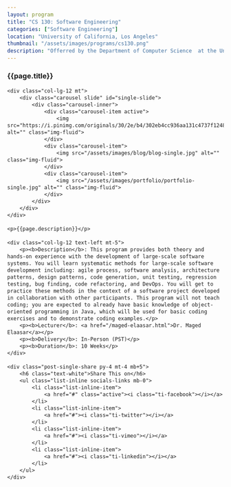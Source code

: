 ```yaml
---
layout: program
title: "CS 130: Software Engineering"
categories: ["Software Engineering"]
location: "University of California, Los Angeles"
thumbnail: "/assets/images/programs/cs130.png"
description: "Offerred by the Department of Computer Science  at the University of California, Los Angeles"
---
```

<div class="col-lg-8 text-center">
	<h3 class="mb-3 mt">{{page.title}}</h3>

	<div class="col-lg-12 mt">
		<div class="carousel slide" id="single-slide">
			<div class="carousel-inner">
				<div class="carousel-item active">
					<img src="https://i.pinimg.com/originals/30/2e/b4/302eb4cc936aa131c4737f12488c9f9e.png" alt="" class="img-fluid">
				</div>
				<div class="carousel-item">
					<img src="/assets/images/blog/blog-single.jpg" alt="" class="img-fluid">
				</div>
				<div class="carousel-item">
					<img src="/assets/images/portfolio/portfolio-single.jpg" alt="" class="img-fluid">
				</div>
			</div>
		</div>
	</div>

	<p>{{page.description}}</p>

	<div class="col-lg-12 text-left mt-5">
		<p><b>Description</b>: This program provides both theory and hands-on experience with the development of large-scale software systems. You will learn systematic methods for large-scale software development including: agile process, software analysis, architecture patterns, design patterns, code generation, unit testing, regression testing, bug finding, code refactoring, and DevOps. You will get to practice these methods in the context of a software project developed in collaboration with other participants. This program will not teach coding; you are expected to already have basic knowledge of object-oriented programming in Java, which will be used for basic coding exercises and to demonstrate coding examples.</p>
		<p><b>Lecturer</b>: <a href="/maged-elaasar.html">Dr. Maged Elaasar</a></p>
		<p><b>Delivery</b>: In-Person (PST)</p>
		<p><b>Duration</b>: 10 Weeks</p>
	</div>

	<div class="post-single-share py-4 mt-4 mb+5">
		<h6 class="text-white">Share This on</h6>
		<ul class="list-inline socials-links mb-0">
			<li class="list-inline-item">
				<a href="#" class="active"><i class="ti-facebook"></i></a>
			</li>
			<li class="list-inline-item">
				<a href="#"><i class="ti-twitter"></i></a>
			</li>
			<li class="list-inline-item">
				<a href="#"><i class="ti-vimeo"></i></a>
			</li>
			<li class="list-inline-item">
				<a href="#"><i class="ti-linkedin"></i></a>
			</li>
		</ul>
	</div>
</div>
